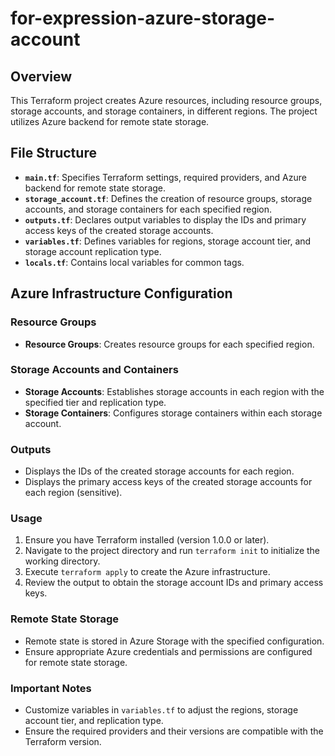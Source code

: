 # for-expression-azure-storage-account

## Overview

This Terraform project creates Azure resources, including resource groups, storage accounts, and storage containers, in different regions. The project utilizes Azure backend for remote state storage.

## File Structure

- **`main.tf`**: Specifies Terraform settings, required providers, and Azure backend for remote state storage.
- **`storage_account.tf`**: Defines the creation of resource groups, storage accounts, and storage containers for each specified region.
- **`outputs.tf`**: Declares output variables to display the IDs and primary access keys of the created storage accounts.
- **`variables.tf`**: Defines variables for regions, storage account tier, and storage account replication type.
- **`locals.tf`**: Contains local variables for common tags.

## Azure Infrastructure Configuration

### Resource Groups

- **Resource Groups**: Creates resource groups for each specified region.

### Storage Accounts and Containers

- **Storage Accounts**: Establishes storage accounts in each region with the specified tier and replication type.
- **Storage Containers**: Configures storage containers within each storage account.

### Outputs

- Displays the IDs of the created storage accounts for each region.
- Displays the primary access keys of the created storage accounts for each region (sensitive).

### Usage

1. Ensure you have Terraform installed (version 1.0.0 or later).
2. Navigate to the project directory and run `terraform init` to initialize the working directory.
3. Execute `terraform apply` to create the Azure infrastructure.
4. Review the output to obtain the storage account IDs and primary access keys.

### Remote State Storage

- Remote state is stored in Azure Storage with the specified configuration.
- Ensure appropriate Azure credentials and permissions are configured for remote state storage.

### Important Notes

- Customize variables in `variables.tf` to adjust the regions, storage account tier, and replication type.
- Ensure the required providers and their versions are compatible with the Terraform version.